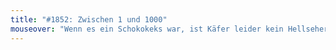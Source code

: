 ```yaml
---
title: "#1852: Zwischen 1 und 1000"
mouseover: "Wenn es ein Schokokeks war, ist Käfer leider kein Hellseher."
---
```

